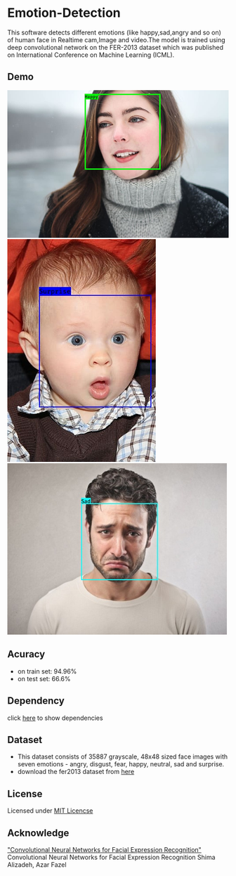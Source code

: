 # Emotion-Detection
This software detects different emotions (like happy,sad,angry and so on) of human face in 
Realtime cam,Image and video.The model is trained using deep convolutional network on the 
FER-2013 dataset which was published on International Conference on Machine Learning (ICML). 

## Demo
![Test image 1](prediction/Happy.jpg)
![Test image 2](prediction/Surprise.jpg)
![Test image 2](prediction/Sad.jpg)

## Acuracy
* on train set: 94.96%
* on test set: 66.6%

## Dependency
 click [here](requirements.txt) to show dependencies 

## Dataset
* This dataset consists of 35887 grayscale, 48x48 sized face images with seven emotions - angry, disgust, fear, happy, neutral, sad and surprise.
* download the fer2013 dataset from [here](https://www.kaggle.com/c/challenges-in-representation-learning-facial-expression-recognition-challenge/data)

## License
Licensed under [MIT Licencse](LICENSE)

## Acknowledge
["Convolutional Neural Networks for Facial Expression Recognition"](https://arxiv.org/abs/1704.06756) Convolutional Neural Networks for Facial Expression Recognition Shima Alizadeh, Azar Fazel
